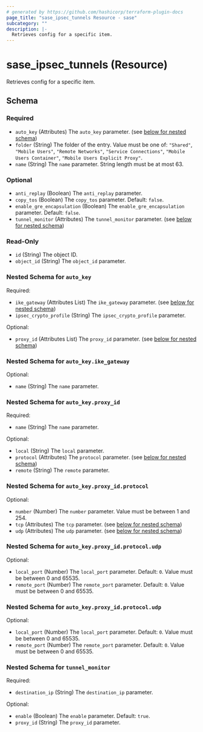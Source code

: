 ```yaml
---
# generated by https://github.com/hashicorp/terraform-plugin-docs
page_title: "sase_ipsec_tunnels Resource - sase"
subcategory: ""
description: |-
  Retrieves config for a specific item.
---
```


# sase_ipsec_tunnels (Resource)

Retrieves config for a specific item.



<!-- schema generated by tfplugindocs -->
## Schema

### Required

- `auto_key` (Attributes) The `auto_key` parameter. (see [below for nested schema](#nestedatt--auto_key))
- `folder` (String) The folder of the entry. Value must be one of: `"Shared"`, `"Mobile Users"`, `"Remote Networks"`, `"Service Connections"`, `"Mobile Users Container"`, `"Mobile Users Explicit Proxy"`.
- `name` (String) The `name` parameter. String length must be at most 63.

### Optional

- `anti_replay` (Boolean) The `anti_replay` parameter.
- `copy_tos` (Boolean) The `copy_tos` parameter. Default: `false`.
- `enable_gre_encapsulation` (Boolean) The `enable_gre_encapsulation` parameter. Default: `false`.
- `tunnel_monitor` (Attributes) The `tunnel_monitor` parameter. (see [below for nested schema](#nestedatt--tunnel_monitor))

### Read-Only

- `id` (String) The object ID.
- `object_id` (String) The `object_id` parameter.

<a id="nestedatt--auto_key"></a>
### Nested Schema for `auto_key`

Required:

- `ike_gateway` (Attributes List) The `ike_gateway` parameter. (see [below for nested schema](#nestedatt--auto_key--ike_gateway))
- `ipsec_crypto_profile` (String) The `ipsec_crypto_profile` parameter.

Optional:

- `proxy_id` (Attributes List) The `proxy_id` parameter. (see [below for nested schema](#nestedatt--auto_key--proxy_id))

<a id="nestedatt--auto_key--ike_gateway"></a>
### Nested Schema for `auto_key.ike_gateway`

Optional:

- `name` (String) The `name` parameter.


<a id="nestedatt--auto_key--proxy_id"></a>
### Nested Schema for `auto_key.proxy_id`

Required:

- `name` (String) The `name` parameter.

Optional:

- `local` (String) The `local` parameter.
- `protocol` (Attributes) The `protocol` parameter. (see [below for nested schema](#nestedatt--auto_key--proxy_id--protocol))
- `remote` (String) The `remote` parameter.

<a id="nestedatt--auto_key--proxy_id--protocol"></a>
### Nested Schema for `auto_key.proxy_id.protocol`

Optional:

- `number` (Number) The `number` parameter. Value must be between 1 and 254.
- `tcp` (Attributes) The `tcp` parameter. (see [below for nested schema](#nestedatt--auto_key--proxy_id--protocol--tcp))
- `udp` (Attributes) The `udp` parameter. (see [below for nested schema](#nestedatt--auto_key--proxy_id--protocol--udp))

<a id="nestedatt--auto_key--proxy_id--protocol--tcp"></a>
### Nested Schema for `auto_key.proxy_id.protocol.udp`

Optional:

- `local_port` (Number) The `local_port` parameter. Default: `0`. Value must be between 0 and 65535.
- `remote_port` (Number) The `remote_port` parameter. Default: `0`. Value must be between 0 and 65535.


<a id="nestedatt--auto_key--proxy_id--protocol--udp"></a>
### Nested Schema for `auto_key.proxy_id.protocol.udp`

Optional:

- `local_port` (Number) The `local_port` parameter. Default: `0`. Value must be between 0 and 65535.
- `remote_port` (Number) The `remote_port` parameter. Default: `0`. Value must be between 0 and 65535.





<a id="nestedatt--tunnel_monitor"></a>
### Nested Schema for `tunnel_monitor`

Required:

- `destination_ip` (String) The `destination_ip` parameter.

Optional:

- `enable` (Boolean) The `enable` parameter. Default: `true`.
- `proxy_id` (String) The `proxy_id` parameter.


